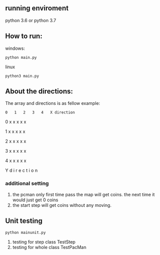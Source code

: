 ## running enviroment

python 3.6 or python 3.7

## How to run:


windows:
```
python main.py
```

linux
```
python3 main.py
```
## About the directions:

The array and directions is as fellow example:


	0	1	2	3	4	X direction

0	x	x	x	x	x

1	x	x	x	x	x

2	x	x	x	x	x

3	x	x	x	x	x

4	x	x	x	x	x

Y
d
i
r
e
c
t
i
o
n

### additional setting

1. the pcman only first time pass the map will get coins. the next time it would just get 0 coins 
2. the start step will get coins without any moving.

## Unit testing

```
python mainunit.py
```

1. testing for step class TestStep
2. testing for whole class TestPacMan